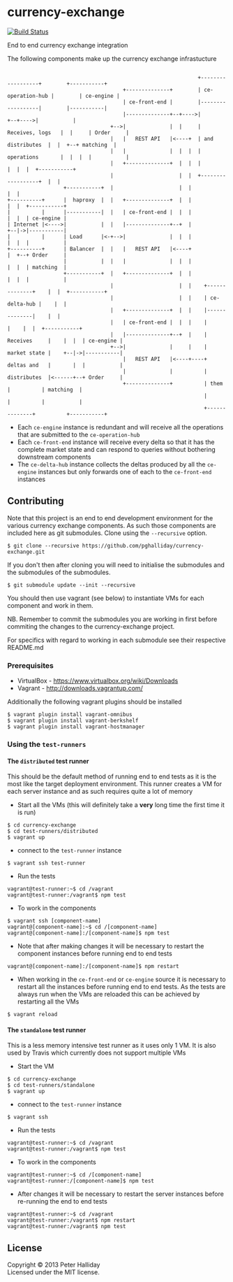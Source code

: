 currency-exchange
==============

[![Build Status](https://travis-ci.org/pghalliday/currency-exchange.png?branch=master)](https://travis-ci.org/pghalliday/currency-exchange)

End to end currency exchange integration

The following components make up the currency exchange infrastucture

```

                                                             +------------------+        +-----------+
                                     +--------------+        | ce-operation-hub |        | ce-engine |
                                     | ce-front-end |        |------------------|        |-----------|
                                     |--------------+--+---->|                  +--+---->|           |
                                 +-->|              |  |     | Receives, logs   |  |     | Order     |
                                 |   |   REST API   |<----+  | and distributes  |  |  +--+ matching  |
                                 |   |              |  |  |  | operations       |  |  |  |           |
                                 |   +--------------+  |  |  |                  |  |  |  +-----------+
                                 |                     |  |  +------------------+  |  |
                  +-----------+  |                     |  |                        |  |
+----------+      |  haproxy  |  |   +--------------+  |  |                        |  |  +-----------+
|          |      |-----------|  |   | ce-front-end |  |  |                        |  |  | ce-engine |
| Internet |<---->|           |  |   |--------------+--+  |                        +--|->|-----------|
|          |      | Load      |<-+-->|              |  |  |                        |  |  |           |
+----------+      | Balancer  |  |   |   REST API   |<----+                        |  +--+ Order     |
                  |           |  |   |              |  |  |                        |  |  | matching  |
                  +-----------+  |   +--------------+  |  |                        |  |  |           |
                                 |                     |  |    +--------------+    |  |  +-----------+
                                 |                     |  |    | ce-delta-hub |    |  |
                                 |   +--------------+  |  |    |--------------|    |  |
                                 |   | ce-front-end |  |  |    |              |    |  |  +-----------+
                                 |   |--------------+--+  |    | Receives     |    |  |  | ce-engine |
                                 +-->|              |     |    | market state |    +--|->|-----------|
                                     |   REST API   |<----+----+ deltas and   |       |  |           |
                                     |              |          | distributes  |<------+--+ Order     |
                                     +--------------+          | them         |          | matching  |
                                                               |              |          |           |
                                                               +--------------+          +-----------+
```

- Each `ce-engine` instance is redundant and will receive all the operations that are submitted to the `ce-operation-hub`
- Each `ce-front-end` instance will receive every delta so that it has the complete market state and can respond to queries without bothering downstream components
- The `ce-delta-hub` instance collects the deltas produced by all the `ce-engine` instances but only forwards one of each to the `ce-front-end` instances


## Contributing

Note that this project is an end to end development environment for the various currency exchange components. As such those components are included here as git submodules. Clone using the `--recursive` option.

```
$ git clone --recursive https://github.com/pghalliday/currency-exchange.git
```

If you don't then after cloning you will need to initialise the submodules and the submodules of the submodules.

```
$ git submodule update --init --recursive
```

You should then use vagrant (see below) to instantiate VMs for each component and work in them.

NB. Remember to commit the submodules you are working in first before commiting the changes to the currency-exchange project.

For specifics with regard to working in each submodule see their respective README.md

### Prerequisites

- VirtualBox - https://www.virtualbox.org/wiki/Downloads
- Vagrant - http://downloads.vagrantup.com/

Additionally the following vagrant plugins should be installed

```
$ vagrant plugin install vagrant-omnibus
$ vagrant plugin install vagrant-berkshelf
$ vagrant plugin install vagrant-hostmanager
```

### Using the `test-runners`

#### The `distributed` test runner

This should be the default method of running end to end tests as it is the most like the target deployment environment. This runner creates a VM for each server instance and as such requires quite a lot of memory

- Start all the VMs (this will definitely take a **very** long time the first time it is run)

```
$ cd currency-exchange
$ cd test-runners/distributed
$ vagrant up
```

- connect to the `test-runner` instance

```
$ vagrant ssh test-runner
```

- Run the tests

```
vagrant@test-runner:~$ cd /vagrant
vagrant@test-runner:/vagrant$ npm test
```

- To work in the components

```
$ vagrant ssh [component-name]
vagrant@[component-name]:~$ cd /[component-name]
vagrant@[component-name]:/[component-name]$ npm test
```

- Note that after making changes it will be necessary to restart the component instances before running end to end tests

```
vagrant@[component-name]:/[component-name]$ npm restart
```

- When working in the `ce-front-end` or `ce-engine` source it is necessary to restart all the instances before running end to end tests. As the tests are always run when the VMs are reloaded this can be achieved by restarting all the VMs

```
$ vagrant reload
```


#### The `standalone` test runner

This is a less memory intensive test runner as it uses only 1 VM. It is also used by Travis which currently does not support multiple VMs

- Start the VM

```
$ cd currency-exchange
$ cd test-runners/standalone
$ vagrant up
```

- connect to the `test-runner` instance

```
$ vagrant ssh
```

- Run the tests

```
vagrant@test-runner:~$ cd /vagrant
vagrant@test-runner:/vagrant$ npm test
```

- To work in the components

```
vagrant@test-runner:~$ cd /[component-name]
vagrant@test-runner:/[component-name]$ npm test
```

- After changes it will be necessary to restart the server instances before re-running the end to end tests

```
vagrant@test-runner:~$ cd /vagrant
vagrant@test-runner:/vagrant$ npm restart
vagrant@test-runner:/vagrant$ npm test
```

## License
Copyright &copy; 2013 Peter Halliday  
Licensed under the MIT license.

